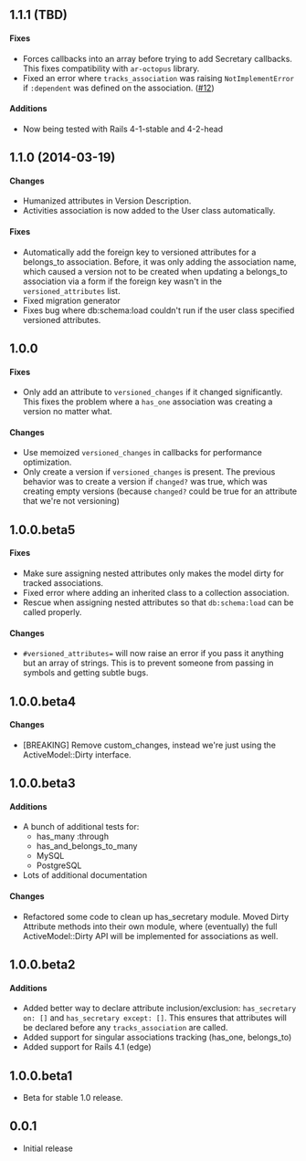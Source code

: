 ## 1.1.1 (TBD)
#### Fixes
* Forces callbacks into an array before trying to add Secretary callbacks. This fixes compatibility with `ar-octopus` library.
* Fixed an error where `tracks_association` was raising `NotImplementError` if `:dependent` was defined on the association. ([#12](https://github.com/SCPR/secretary-rails/issues/12))

#### Additions
* Now being tested with Rails 4-1-stable and 4-2-head


## 1.1.0 (2014-03-19)
#### Changes
* Humanized attributes in Version Description.
* Activities association is now added to the User class automatically.

#### Fixes
* Automatically add the foreign key to versioned attributes for a belongs_to
  association. Before, it was only adding the association name, which caused
  a version not to be created when updating a belongs_to association via a form
  if the foreign key wasn't in the `versioned_attributes` list.
* Fixed migration generator
* Fixes bug where db:schema:load couldn't run if the user class specified versioned attributes.


## 1.0.0
#### Fixes
* Only add an attribute to `versioned_changes` if it changed significantly.
  This fixes the problem where a `has_one` association was creating a version
  no matter what.

#### Changes
* Use memoized `versioned_changes` in callbacks for performance optimization.
* Only create a version if `versioned_changes` is present. The previous
  behavior was to create a version if `changed?` was true, which was creating
  empty versions (because `changed?` could be true for an attribute that we're
  not versioning)


## 1.0.0.beta5
#### Fixes
* Make sure assigning nested attributes only makes the model dirty for tracked
  associations.
* Fixed error where adding an inherited class to a collection association.
* Rescue when assigning nested attributes so that `db:schema:load` can be
  called properly.

#### Changes
* `#versioned_attributes=` will now raise an error if you pass it anything but
  an array of strings. This is to prevent someone from passing in symbols
  and getting subtle bugs.


## 1.0.0.beta4
#### Changes
* [BREAKING] Remove custom_changes, instead we're just using the
  ActiveModel::Dirty interface.


## 1.0.0.beta3
#### Additions
* A bunch of additional tests for:
  * has_many :through
  * has_and_belongs_to_many
  * MySQL
  * PostgreSQL
* Lots of additional documentation

#### Changes
* Refactored some code to clean up has_secretary module. Moved Dirty Attribute
  methods into their own module, where (eventually) the full ActiveModel::Dirty
  API will be implemented for associations as well.


## 1.0.0.beta2
#### Additions
* Added better way to declare attribute inclusion/exclusion:
  `has_secretary on: []` and `has_secretary except: []`. This ensures that
  attributes will be declared before any `tracks_association` are called.
* Added support for singular associations tracking (has_one, belongs_to)
* Added support for Rails 4.1 (edge)


## 1.0.0.beta1
* Beta for stable 1.0 release.


## 0.0.1
* Initial release
